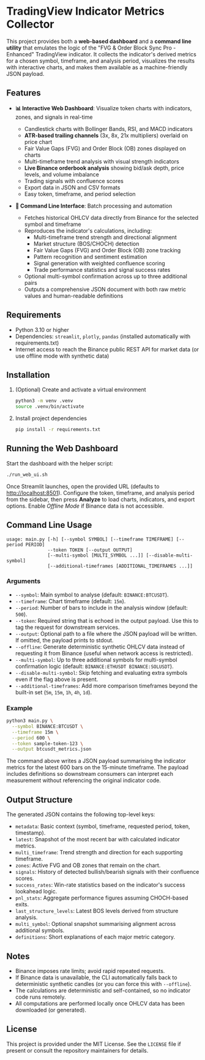 # TradingView Indicator Metrics Collector

This project provides both a **web-based dashboard** and a **command line utility** that emulates the logic of the "FVG & Order Block Sync Pro - Enhanced" TradingView indicator. It collects the indicator's derived metrics for a chosen symbol, timeframe, and analysis period, visualizes the results with interactive charts, and makes them available as a machine-friendly JSON payload.

## Features

- **📊 Interactive Web Dashboard**: Visualize token charts with indicators, zones, and signals in real-time
  - Candlestick charts with Bollinger Bands, RSI, and MACD indicators
  - **ATR-based trailing channels** (3x, 8x, 21x multipliers) overlaid on price chart
  - Fair Value Gaps (FVG) and Order Block (OB) zones displayed on charts
  - Multi-timeframe trend analysis with visual strength indicators
  - **Live Binance orderbook analysis** showing bid/ask depth, price levels, and volume imbalance
  - Trading signals with confluence scores
  - Export data in JSON and CSV formats
  - Easy token, timeframe, and period selection

- **🔧 Command Line Interface**: Batch processing and automation
  - Fetches historical OHLCV data directly from Binance for the selected symbol and timeframe
  - Reproduces the indicator's calculations, including:
    - Multi-timeframe trend strength and directional alignment
    - Market structure (BOS/CHOCH) detection
    - Fair Value Gaps (FVG) and Order Block (OB) zone tracking
    - Pattern recognition and sentiment estimation
    - Signal generation with weighted confluence scoring
    - Trade performance statistics and signal success rates
  - Optional multi-symbol confirmation across up to three additional pairs
  - Outputs a comprehensive JSON document with both raw metric values and human-readable definitions

## Requirements

- Python 3.10 or higher
- Dependencies: `streamlit`, `plotly`, `pandas` (installed automatically with requirements.txt)
- Internet access to reach the Binance public REST API for market data (or use offline mode with synthetic data)

## Installation

1. (Optional) Create and activate a virtual environment
   ```bash
   python3 -m venv .venv
   source .venv/bin/activate
   ```
2. Install project dependencies
   ```bash
   pip install -r requirements.txt
   ```

## Running the Web Dashboard

Start the dashboard with the helper script:

```bash
./run_web_ui.sh
```

Once Streamlit launches, open the provided URL (defaults to [http://localhost:8501](http://localhost:8501)). Configure the token, timeframe, and analysis period from the sidebar, then press **Analyze** to load charts, indicators, and export options. Enable *Offline Mode* if Binance data is not accessible.

## Command Line Usage

```
usage: main.py [-h] [--symbol SYMBOL] [--timeframe TIMEFRAME] [--period PERIOD]
               --token TOKEN [--output OUTPUT]
               [--multi-symbol [MULTI_SYMBOL ...]] [--disable-multi-symbol]
               [--additional-timeframes [ADDITIONAL_TIMEFRAMES ...]]
```

### Arguments

- `--symbol`: Main symbol to analyse (default: `BINANCE:BTCUSDT`).
- `--timeframe`: Chart timeframe (default: `15m`).
- `--period`: Number of bars to include in the analysis window (default: `500`).
- `--token`: Required string that is echoed in the output payload. Use this to tag the request for downstream services.
- `--output`: Optional path to a file where the JSON payload will be written. If omitted, the payload prints to stdout.
- `--offline`: Generate deterministic synthetic OHLCV data instead of requesting it from Binance (useful when network access is restricted).
- `--multi-symbol`: Up to three additional symbols for multi-symbol confirmation logic (default: `BINANCE:ETHUSDT BINANCE:SOLUSDT`).
- `--disable-multi-symbol`: Skip fetching and evaluating extra symbols even if the flag above is present.
- `--additional-timeframes`: Add more comparison timeframes beyond the built-in set (`5m`, `15m`, `1h`, `4h`, `1d`).

### Example

```bash
python3 main.py \
  --symbol BINANCE:BTCUSDT \
  --timeframe 15m \
  --period 600 \
  --token sample-token-123 \
  --output btcusdt_metrics.json
```

The command above writes a JSON payload summarising the indicator metrics for the latest 600 bars on the 15-minute timeframe. The payload includes definitions so downstream consumers can interpret each measurement without referencing the original indicator code.

## Output Structure

The generated JSON contains the following top-level keys:

- `metadata`: Basic context (symbol, timeframe, requested period, token, timestamp).
- `latest`: Snapshot of the most recent bar with calculated indicator metrics.
- `multi_timeframe`: Trend strength and direction for each supporting timeframe.
- `zones`: Active FVG and OB zones that remain on the chart.
- `signals`: History of detected bullish/bearish signals with their confluence scores.
- `success_rates`: Win-rate statistics based on the indicator's success lookahead logic.
- `pnl_stats`: Aggregate performance figures assuming CHOCH-based exits.
- `last_structure_levels`: Latest BOS levels derived from structure analysis.
- `multi_symbol`: Optional snapshot summarising alignment across additional symbols.
- `definitions`: Short explanations of each major metric category.

## Notes

- Binance imposes rate limits; avoid rapid repeated requests.
- If Binance data is unavailable, the CLI automatically falls back to deterministic synthetic candles (or you can force this with `--offline`).
- The calculations are deterministic and self-contained, so no indicator code runs remotely.
- All computations are performed locally once OHLCV data has been downloaded (or generated).

## License

This project is provided under the MIT License. See the `LICENSE` file if present or consult the repository maintainers for details.
